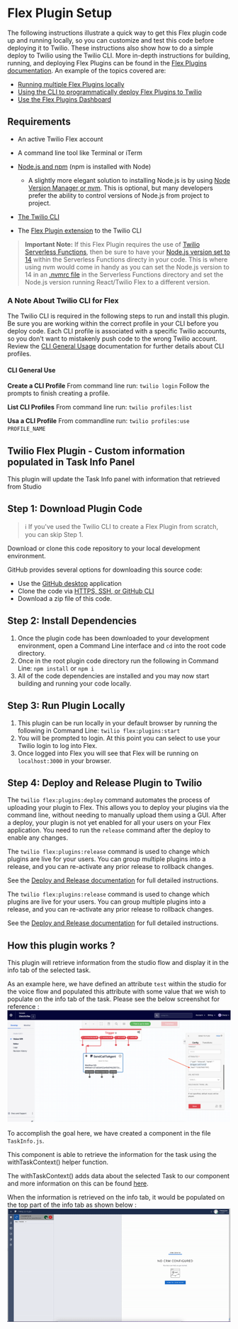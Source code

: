 # Flex Plugin Setup

The following instructions illustrate a quick way to get this Flex plugin code up and running locally, so you can customize and test this code before deploying it to Twilio. These instructions also show how to do a simple deploy to Twilio using the Twilio CLI. More in-depth instructions for building, running, and deploying Flex Plugins can be found in the [Flex Plugins documentation](https://www.twilio.com/docs/flex/developer/plugins). An example of the topics covered are:

- [Running multiple Flex Plugins locally](https://www.twilio.com/docs/flex/developer/plugins/cli/run-multiple-plugins)
- [Using the CLI to programmatically deploy Flex Plugins to Twilio](https://www.twilio.com/docs/flex/developer/plugins/cli/deploy-and-release)
- [Use the Flex Plugins Dashboard](https://www.twilio.com/docs/flex/developer/plugins/dashboard)

## Requirements

- An active Twilio Flex account
- A command line tool like Terminal or iTerm
- [Node.js and npm](https://nodejs.org/en/) (npm is installed with Node)

  - A slightly more elegant solution to installing Node.js is by using [Node Version Manager or nvm](https://github.com/nvm-sh/nvm). This is optional, but many developers prefer the ability to control versions of Node.js from project to project.

- [The Twilio CLI](https://www.twilio.com/docs/twilio-cli/quickstart)

- The [Flex Plugin extension](https://www.twilio.com/docs/twilio-cli/plugins#available-plugins) to the Twilio CLI

> **Important Note:** If this Flex Plugin requires the use of [Twilio Serverless Functions](https://www.twilio.com/docs/runtime/functions), then be sure to have your [Node.js version set to 14](https://www.twilio.com/docs/runtime/runtime-node-upgrade) within the Serverless Functions directy in your code. This is where using nvm would come in handy as you can set the Node.js version to 14 in an [.nvmrc file](https://github.com/nvm-sh/nvm#nvmrc) in the Serverless Functions directory and set the Node.js version running React/Twilio Flex to a different version.

### A Note About Twilio CLI for Flex

The Twilio CLI is required in the following steps to run and install this plugin. Be sure you are working within the correct profile in your CLI before you deploy code. Each CLI profile is associated with a specific Twilio accounts, so you don't want to mistakenly push code to the wrong Twilio account. Review the [CLI General Usage](https://www.twilio.com/docs/twilio-cli/general-usage) documentation for further details about CLI profiles.

#### CLI General Use

**Create a CLI Profile**
From command line run: `twilio login`
Follow the prompts to finish creating a profile.

**List CLI Profiles**
From command line run: `twilio profiles:list`

**Usa a CLI Profile**
From commandline run: `twilio profiles:use PROFILE_NAME`

## Twilio Flex Plugin - Custom information populated in Task Info Panel

This plugin will update the Task Info panel with information that retrieved from Studio

## Step 1: Download Plugin Code

> :information_source: If you've used the Twilio CLI to create a Flex Plugin from scratch, you can skip Step 1.

Download or clone this code repository to your local development environment.

GitHub provides several options for downloading this source code:

- Use the [GitHub desktop](https://desktop.github.com/) application
- Clone the code via [HTTPS, SSH, or GitHub CLI](https://github.com/cherylmj01/plugin-custom-info-tab.git)
- Download a zip file of this code.

## Step 2: Install Dependencies

1. Once the plugin code has been downloaded to your development environment, open a Command Line interface and `cd` into the root code directory.
2. Once in the root plugin code directory run the following in Command Line: `npm install` or `npm i`
3. All of the code dependencies are installed and you may now start building and running your code locally.

## Step 3: Run Plugin Locally

1. This plugin can be run locally in your default browser by running the following in Command Line: `twilio flex:plugins:start`
2. You will be prompted to login. At this point you can select to use your Twilio login to log into Flex.
3. Once logged into Flex you will see that Flex will be running on `localhost:3000` in your browser.

## Step 4: Deploy and Release Plugin to Twilio

The `twilio flex:plugins:deploy` command automates the process of uploading your plugin to Flex. This allows you to deploy your plugins via the command line, without needing to manually upload them using a GUI. After a deploy, your plugin is not yet enabled for all your users on your Flex application. You need to run the `release` command after the deploy to enable any changes.

The `twilio flex:plugins:release` command is used to change which plugins are live for your users. You can group multiple plugins into a release, and you can re-activate any prior release to rollback changes.

See the [Deploy and Release documentation](https://www.twilio.com/docs/flex/developer/plugins/cli/deploy-and-release) for full detailed instructions.

The `twilio flex:plugins:release` command is used to change which plugins are live for your users. You can group multiple plugins into a release, and you can re-activate any prior release to rollback changes.

See the [Deploy and Release documentation](https://www.twilio.com/docs/flex/developer/plugins/cli/deploy-and-release) for full detailed instructions.

## How this plugin works ?

This plugin will retrieve information from the studio flow and display it in the info tab of the selected task.

As an example here, we have defined an attribute `test` within the studio for the voice flow and populated this attribute with some value that we wish to populate on the info tab of the task. Please see the below screenshot for reference :
![Screenshot](./Resources/custom-info-tab.png)

To accomplish the goal here, we have created a component in the file `TaskInfo.js`.

This component is able to retrieve the information for the task using the withTaskContext() helper function.

The withTaskContext() adds data about the selected Task to our component and more information on this can be found [here](https://www.twilio.com/docs/flex/developer/ui/add-component-context).

When the information is retrieved on the info tab, it would be populated on the top part of the info tab as shown below :
![Plugin Demo](./Resources/custom-info-tab.gif)
